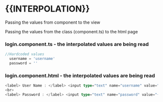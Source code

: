 # {{INTERPOLATION}}

Passing the values from component to the view

Passing the values from the class (component.ts) to the html page

### login.component.ts - the interpolated values are being read
```ts
//Hardcoded values 
  username = 'username'
  password = ''
```

### login.component.html - the interpolated values are being read

```typescript
<label> User Name : </label> <input type="text" name="username" value="{{username}}">
<br>
<label> Password : </label> <input type="text" name="password" value="{{password}}">
```